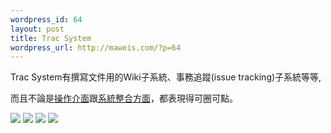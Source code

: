 ```yaml
--- 
wordpress_id: 64
layout: post
title: Trac System
wordpress_url: http://maweis.com/?p=64
---
```

Trac System有撰寫文件用的Wiki子系統、事務追蹤(issue tracking)子系統等等,

而且不論是<a href="http://projects.edgewall.com/trac/wiki/TracAccessibility" title="TracAccessibility - The Trac Project">操作介面</a>跟<a href="http://projects.edgewall.com/trac/wiki/TracLinks" title="TracLinks - The Trac Project">系統整合方面</a>，都表現得可圈可點。

<img src="http://maweis.com/m/trac001.jpg" />

<img src="http://maweis.com/m/trac002.jpg" />

<img src="http://maweis.com/m/trac003.jpg" />

<img src="http://maweis.com/m/trac004.jpg" />
